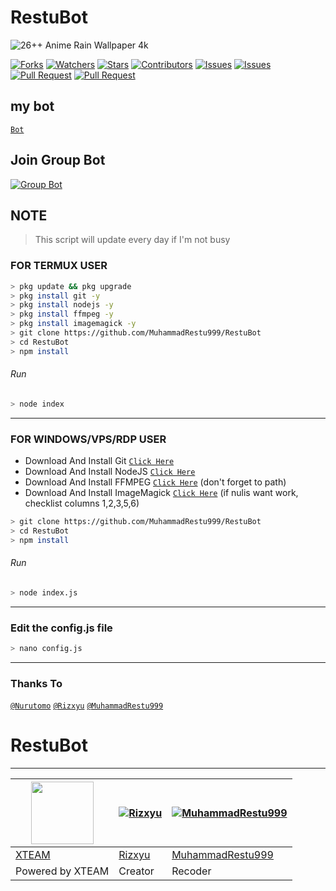 # RestuBot

![26++ Anime Rain Wallpaper 4k](https://user-images.githubusercontent.com/88314302/131470544-d1ae64d2-b0e3-40cb-a0ea-7a26a073b5d1.jpeg)

<a href="https://github.com/MuhammadRestu999/RestuBot/network/members"><img title="Forks" src="https://img.shields.io/github/forks/MuhammadRestu999/RestuBot?label=Forks&color=blue&style=flat-square"></a>
<a href="https://github.com/MuhammadRestu999/RestuBot/watchers"><img title="Watchers" src="https://img.shields.io/github/watchers/MuhammadRestu999/RestuBot?label=Watchers&color=green&style=flat-square"></a>
<a href="https://github.com/MuhammadRestu999/RestuBot/stargazers"><img title="Stars" src="https://img.shields.io/github/stars/MuhammadRestu999/RestuBot?label=Stars&color=yellow&style=flat-square"></a>
<a href="https://github.com/MuhammadRestu999/RestuBot/graphs/contributors"><img title="Contributors" src="https://img.shields.io/github/contributors/MuhammadRestu999/RestuBot?label=Contributors&color=blue&style=flat-square"></a>
<a href="https://github.com/MuhammadRestu999/RestuBot/issues"><img title="Issues" src="https://img.shields.io/github/issues/MuhammadRestu999/RestuBot?label=Issues&color=success&style=flat-square"></a>
<a href="https://github.com/MuhammadRestu999/RestuBot/issues?q=is%3Aissue+is%3Aclosed"><img title="Issues" src="https://img.shields.io/github/issues-closed/MuhammadRestu999/RestuBot?label=Issues&color=red&style=flat-square"></a>
<a href="https://github.com/MuhammadRestu999/RestuBot/pulls"><img title="Pull Request" src="https://img.shields.io/github/issues-pr/MuhammadRestu999/RestuBot?label=PullRequest&color=success&style=flat-square"></a>
<a href="https://github.com/MuhammadRestu999/RestuBot/pulls?q=is%3Apr+is%3Aclosed"><img title="Pull Request" src="https://img.shields.io/github/issues-pr-closed/MuhammadRestu999/RestuBot?label=PullRequest&color=red&style=flat-square"></a>
## my bot
[` Bot `](https://wa.me/62857834170291)

## Join Group Bot
[![Group Bot](https://img.shields.io/badge/WhatsApp%20Group-25D366?style=for-the-badge&logo=whatsapp&logoColor=white)](https://chat.whatsapp.com/CkNED9yeZf82XnVMzRMVRU)

## NOTE
> This script will update every day if I'm not busy

### FOR TERMUX USER
```bash
> pkg update && pkg upgrade
> pkg install git -y
> pkg install nodejs -y
> pkg install ffmpeg -y
> pkg install imagemagick -y
> git clone https://github.com/MuhammadRestu999/RestuBot
> cd RestuBot
> npm install
```
###### Run
```bash
> node index
```
---------

### FOR WINDOWS/VPS/RDP USER
* Download And Install Git [`Click Here`](https://git-scm.com/downloads) <br>
* Download And Install NodeJS [`Click Here`](https://nodejs.org/en/download) <br>
* Download And Install FFMPEG [`Click Here`](https://ffmpeg.org/download.html) (don't forget to path) 
* Download And Install ImageMagick [`Click Here`](https://imagemagick.org/script/download.php) (if nulis want work,  checklist columns 1,2,3,5,6) 
```bash
> git clone https://github.com/MuhammadRestu999/RestuBot
> cd RestuBot
> npm install
```
###### Run
```bash
> node index.js
```
--------------

### Edit the config.js file
```bash
> nano config.js
````
----------------

### Thanks To 
[`@Nurutomo`](https://github.com/Nurutomo)
[`@Rizxyu`](https://github.com/Rizxyu)
[`@MuhammadRestu999`](https://github.com/MuhammadRestu999)
# RestuBot

---------

<a href="https://api.xteam.xyz"><img src="https://i.ibb.co/7j0vtwz/xlogo.png" width="100" height="100"></a> | [![Rizxyu](https://github.com/Rizxyu.png?size=100)](https://github.com/Rizxyu) | [![MuhammadRestu999](https://github.com/MuhammadRestu999.png?size=100)](https://github.com/MuhammadRestu999)
----|----|----|
[XTEAM](https://api.xteam.xyz/) | [Rizxyu](https://github.com/Rizxyu) | [MuhammadRestu999](https://github.com/MuhammadRestu999)
Powered by XTEAM | Creator | Recoder
